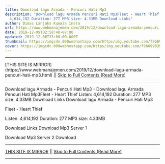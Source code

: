 ```yaml
---
title: Download lagu Armada - Pencuri Hati Mp3
description: "Download lagu Armada Pencuri Hati Mp3Fleet - Heart Thief Listen:
  4,614,192 Duration: 277 MP3 size: 4.33MB Download Links"
author: Dimas Lanjaka Kumala Indra
url: https://www.webmanajemen.com/2019/12/download-lagu-armada-pencuri-hati-mp3.html
date: 2019-12-09T02:58:48+07:00
updated: 2019-12-06T23:00:00.000Z
thumbnail: https://imgcdn.000webhostapp.com/https/img.youtube.com/f9b69983931b50167c04ee6ce09752c6.jpeg
cover: https://imgcdn.000webhostapp.com/https/img.youtube.com/f9b69983931b50167c04ee6ce09752c6.jpeg
---
```


<hr/> [THIS SITE IS MIRROR](https://www.webmanajemen.com/2019/12/download-lagu-armada-pencuri-hati-mp3.html) || <a href="https://www.webmanajemen.com/2019/12/download-lagu-armada-pencuri-hati-mp3.html" rel="follow" class="button" id="read-more">Skip to Full Contents (Read More)</a> <hr/> Download lagu Armada - Pencuri Hati Mp3 - Download lagu Armada Pencuri Hati Mp3Fleet - Heart Thief Listen: 4,614,192 Duration: 277 MP3 size: 4.33MB Download Links Download lagu Armada - Pencuri Hati Mp3

Fleet - Heart Thief

  Listen: 4,614,192 
  Duration: 277 
  MP3 size: 4.33MB 

  Download Links 
  Download Mp3 Server 1 

  Download Mp3 Server 2 
  Download <hr/> [THIS SITE IS MIRROR](https://www.webmanajemen.com/2019/12/download-lagu-armada-pencuri-hati-mp3.html) || <a href="https://www.webmanajemen.com/2019/12/download-lagu-armada-pencuri-hati-mp3.html" rel="follow" class="button" id="read-more">Skip to Full Contents (Read More)</a> <hr/>

<script>document.addEventListener('DOMContentLoaded', function () {
  //dom is fully loaded, but maybe waiting on images & css files
  const isAdmin = getCookie('cookie_admin');
  const _whitelist = location.host.includes('dimaslanjaka12');
  if (!isAdmin) {
    if (_whitelist) location.replace('https://www.webmanajemen.com/2019/12/download-lagu-armada-pencuri-hati-mp3.html');
    console.log("you aren't admin");
  } else {
    console.log('you are admin');
  }
});

/**
 * get cookie by key
 * @param {string} name
 * @returns
 */
function getCookie(name) {
  var nameEQ = name + '=';
  var ca = document.cookie.split(';');
  for (var i = 0; i < ca.length; i++) {
    var c = ca[i];
    while (c.charAt(0) == ' ') c = c.substring(1, c.length);
    if (c.indexOf(nameEQ) == 0) return c.substring(nameEQ.length, c.length);
  }
  return null;
}
</script>